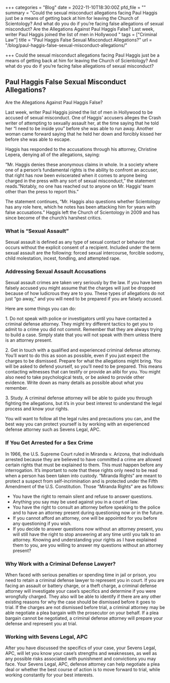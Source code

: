 +++
categories = "Blog"
date = 2022-11-10T18:30:00Z
pfd_file = ""
summary = "Could the sexual misconduct allegations facing Paul Haggis just be a means of getting back at him for leaving the Church of Scientology? And what do you do if you’re facing false allegations of sexual misconduct? Are the Allegations Against Paul Haggis False? Last week, writer Paul Haggis joined the list of men in Hollywood "
tags = ["Criminal Law"]
title = "Paul Haggis False Sexual Misconduct Allegations?"
url = "/blog/paul-haggis-false-sexual-misconduct-allegations/"

+++
Could the sexual misconduct allegations facing Paul Haggis just be a means of getting back at him for leaving the Church of Scientology? And what do you do if you’re facing false allegations of sexual misconduct?

## Paul Haggis False Sexual Misconduct Allegations?

Are the Allegations Against Paul Haggis False?

Last week, writer Paul Haggis joined the list of men in Hollywood to be accused of sexual misconduct. One of Haggis’ accusers alleges the Crash writer of attempting to sexually assault her, at the time saying that he told her “I need to be inside you” before she was able to run away. Another woman came forward saying that he held her down and forcibly kissed her before she was able to escape.

Haggis has responded to the accusations through his attorney, Christine Lepera, denying all of the allegations, saying:

“Mr. Haggis denies these anonymous claims in whole. In a society where one of a person’s fundamental rights is the ability to confront an accuser, that right has now been eviscerated when it comes to anyone being charged in the press with any sort of sexual misconduct,” the statement reads.”Notably, no one has reached out to anyone on Mr. Haggis’ team other than the press to report this.”

The statement continues, “Mr. Haggis also questions whether Scientology has any role here, which he notes has been attacking him for years with false accusations.” Haggis left the Church of Scientology in 2009 and has since become of the church’s harshest critics.

### What is “Sexual Assault”

Sexual assault is defined as any type of sexual contact or behavior that occurs without the explicit consent of a recipient. Included under the term sexual assault are the following: forced sexual intercourse, forcible sodomy, child molestation, incest, fondling, and attempted rape.

### Addressing Sexual Assault Accusations

Sexual assault crimes are taken very seriously by the law. If you have been falsely accused you might assume that the charges will just be dropped because of how ludicrous they are to you. These types of allegations do not just “go away,” and you will need to be prepared if you are falsely accused.

Here are some things you can do:

1\. Do not speak with police or investigators until you have contacted a criminal defense attorney. They might try different tactics to get you to admit to a crime you did not commit. Remember that they are always trying to build a case. Simply state that you will not speak with them unless there is an attorney present.

2\. Get in touch with a qualified and experienced criminal defense attorney. You’ll want to do this as soon as possible, even if you just expect the charges to be dismissed. Prepare for what the allegations might bring. You will be asked to defend yourself, so you’ll need to be prepared. This means contacting witnesses that can testify or provide an alibi for you. You might also need to take psychological tests, or be asked to provide other evidence. Write down as many details as possible about what you remember.

3\. Study. A criminal defense attorney will be able to guide you through fighting the allegations, but it’s in your best interest to understand the legal process and know your rights.

You will want to follow all the legal rules and precautions you can, and the best way you can protect yourself is by working with an experienced defense attorney such as Sevens Legal, APC.

### If You Get Arrested for a Sex Crime

In 1966, the U.S. Supreme Court ruled in Miranda v. Arizona, that individuals arrested because they are believed to have committed a crime are allowed certain rights that must be explained to them. This must happen before any interrogation. It’s important to note that these rights only need to be read when a person has been taken into custody. “Miranda Rights” are meant to protect a suspect from self-incrimination and is protected under the Fifth Amendment of the U.S. Constitution. Those “Miranda Rights” are as follows:

* You have the right to remain silent and refuse to answer questions.
* Anything you say may be used against you in a court of law.
* You have the right to consult an attorney before speaking to the police and to have an attorney present during questioning now or in the future.
* If you cannot afford an attorney, one will be appointed for you before any questioning if you wish.
* If you decide to answer questions now without an attorney present, you will still have the right to stop answering at any time until you talk to an attorney. Knowing and understanding your rights as I have explained them to you, are you willing to answer my questions without an attorney present?

### Why Work with a Criminal Defense Lawyer?

When faced with serious penalties or spending time in jail or prison, you need to retain a criminal defense lawyer to represent you in court. If you are facing an assault or battery charge, or a theft charge, a criminal defense attorney will investigate your case’s specifics and determine if you were wrongfully charged. They also will be able to identify if there are any other existing reasons for why the case should be dismissed before it goes to trial. If the charges are not dismissed before trial, a criminal attorney may be able negotiate a plea bargain with the prosecutor on your behalf. If a plea bargain cannot be negotiated, a criminal defense attorney will prepare your defense and represent you at trial.

### Working with Sevens Legal, APC

After you have discussed the specifics of your case, your Sevens Legal, APC, will let you know your case’s strengths and weaknesses, as well as any possible risks associated with punishment and convictions you may face. Your Sevens Legal, APC, defense attorney can help negotiate a plea deal or whether the best course of action is to move forward to trial, while working constantly for your best interests.